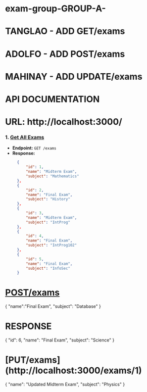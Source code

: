 # exam-group-GROUP-A-
# TANGLAO - ADD GET/exams
# ADOLFO - ADD POST/exams
# MAHINAY - ADD UPDATE/exams

# API DOCUMENTATION
# URL: http://localhost:3000/

### 1. [Get All Exams](http://localhost:3000/exams)
- **Endpoint:** `GET /exams`
- **Response:**
  ```json
    {
        "id": 1,
        "name": "Midterm Exam",
        "subject": "Mathematics"
    },
    {
        "id": 2,
        "name": "Final Exam",
        "subject": "History"
    },
    {
        "id": 3,
        "name": "Midterm Exam",
        "subject": "IntProg"
    },
    {
        "id": 4,
        "name": "Final Exam",
        "subject": "IntProg102"
    },
    {
        "id": 5,
        "name": "Final Exam",
        "subject": "InfoSec"
    }

# [POST/exams](http://localhost:3000/exams)
{
    "name":"Final Exam",
   "subject": "Database"
}

# RESPONSE 
{
    "id": 6,
    "name": "Final Exam",
    "subject": "Science"
}

# [PUT/exams] (http://localhost:3000/exams/1)


{
  "name": "Updated Midterm Exam",
  "subject": "Physics"
}

#
